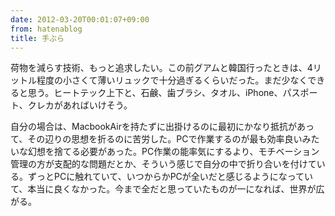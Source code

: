 ```yaml
---
date: 2012-03-20T00:01:07+09:00
from: hatenablog
title: 手ぶら
---
```


<p>荷物を減らす技術、もっと追求したい。この前グアムと韓国行ったときは、4リットル程度の小さくて薄いリュックで十分過ぎるくらいだった。まだ少なくできると思う。ヒートテック上下と、石鹸、歯ブラシ、タオル、iPhone、パスポート、クレカがあればいけそう。</p><p>自分の場合は、MacbookAirを持たずに出掛けるのに最初にかなり抵抗があって、その辺りの思想を折るのに苦労した。PCで作業するのが最も効率良いみたいな幻想を捨てる必要があった。PC作業の能率気にするより、モチベーション管理の方が支配的な問題だとか、そういう感じで自分の中で折り合いを付けている。ずっとPCに触れていて、いつからかPCが全いだと感じるようになっていて、本当に良くなかった。今まで全だと思っていたものが一になれば、世界が広がる。</p>

